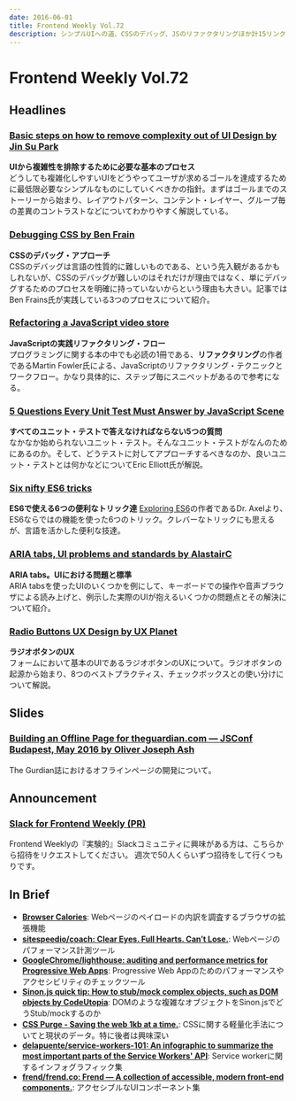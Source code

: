 ```yaml
---
date: 2016-06-01
title: Frontend Weekly Vol.72
description: シンプルUIへの道、CSSのデバッグ、JSのリファクタリングほか計15リンク
---
```


# Frontend Weekly Vol.72

## Headlines

### [Basic steps on how to remove complexity out of UI Design by Jin Su Park](https://medium.com/@makegoodamazing/basic-steps-on-how-to-remove-complexity-out-of-ui-design-8c785131993c#.vhktbyogj)

**UIから複雑性を排除するために必要な基本のプロセス**  
どうしても複雑化しやすいUIをどうやってユーザが求めるゴールを達成するために最低限必要なシンプルなものにしていくべきかの指針。まずはゴールまでのストーリーから始まり、レイアウトパターン、コンテント・レイヤー、グループ毎の差異のコントラストなどについてわかりやすく解説している。

### [Debugging CSS by Ben Frain](https://benfrain.com/debugging-css/)

**CSSのデバッグ・アプローチ**  
CSSのデバッグは言語の性質的に難しいものである、という先入観があるかもしれないが、CSSのデバッグが難しいのはそれだけが理由ではなく、単にデバッグするためのプロセスを明確に持っていないからという理由も大きい。記事ではBen Frains氏が実践している3つのプロセスについて紹介。

### [Refactoring a JavaScript video store](http://martinfowler.com/articles/refactoring-video-store-js/)

**JavaScriptの実践リファクタリング・フロー**  
プログラミングに関する本の中でも必読の1冊である、**リファクタリング**の作者であるMartin Fowler氏による、JavaScriptのリファクタリング・テクニックとワークフロー。かなり具体的に、ステップ毎にスニペットがあるので参考になる。

### [5 Questions Every Unit Test Must Answer by JavaScript Scene](https://medium.com/javascript-scene/what-every-unit-test-needs-f6cd34d9836d#.2qcysg13a)

**すべてのユニット・テストで答えなければならない5つの質問**  
なかなか始められないユニット・テスト。そんなユニット・テストがなんのためにあるのか。そして、どうテストに対してアプローチするべきなのか、良いユニット・テストとは何かなどについてEric Elliott氏が解説。

### [Six nifty ES6 tricks](http://www.2ality.com/2016/05/six-nifty-es6-tricks.html)

**ES6で使える6つの便利なトリック達**
[Exploring ES6](http://exploringjs.com/)の作者であるDr. Axelより、ES6ならではの機能を使った6つのトリック。クレバーなトリックにも思えるが、言語を活かした便利な技達。

### [ARIA tabs, UI problems and standards by AlastairC](https://alastairc.ac/2016/05/aria-tabs-ui-problems-and-standards/)

**ARIA tabs。UIにおける問題と標準**  
ARIA tabsを使ったUIのいくつかを例にして、キーボードでの操作や音声ブラウザによる読み上げと、例示した実際のUIが抱えるいくつかの問題点とその解決について紹介。

### [Radio Buttons UX Design by UX Planet](https://uxplanet.org/radio-buttons-ux-design-588e5c0a50dc#.ioon4vm5i)

**ラジオボタンのUX**  
フォームにおいて基本のUIであるラジオボタンのUXについて。ラジオボタンの起源から始まり、8つのベストプラクティス、チェックボックスとの使い分けについて解説。

## Slides

### [Building an Offline Page for theguardian.com — JSConf Budapest, May 2016 by Oliver Joseph Ash](https://speakerdeck.com/oliverjash/building-an-offline-page-for-theguardian-dot-com-jsconf-budapest-may-2016)

The Gurdian誌におけるオフラインページの開発について。

## Announcement

### [Slack for Frontend Weekly (PR)](https://studiomohawk.typeform.com/to/Kj8Gaj)

Frontend Weeklyの『実験的』Slackコミュニティに興味がある方は、こちらから招待をリクエストしてください。 週次で50人くらいずつ招待をして行くつもりです。

## In Brief

* [**Browser Calories**](https://browserdiet.com/calories/): Webページのペイロードの内訳を調査するブラウザの拡張機能
* [**sitespeedio/coach: Clear Eyes. Full Hearts. Can’t Lose.**](https://github.com/sitespeedio/coach): Webページのパフォーマンス計測ツール
* [**GoogleChrome/lighthouse: auditing and performance metrics for Progressive Web Apps**](https://github.com/GoogleChrome/lighthouse): Progressive Web Appのためのパフォーマンスやアクセシビリティのチェックツール
* [**Sinon.js quick tip: How to stub/mock complex objects, such as DOM objects by CodeUtopia**](http://codeutopia.net/blog/2016/05/23/sinon-js-quick-tip-how-to-stubmock-complex-objects-such-as-dom-objects/): DOMのような複雑なオブジェクトをSinon.jsでどうStub/mockするのか
* [**CSS Purge - Saving the web 1kb at a time.**](http://www.csspurge.com/?utm_medium=email&utm_source=html5weekly): CSSに関する軽量化手法についてと現状のデータ。特に後者は興味深い
* [**delapuente/service-workers-101: An infographic to summarize the most important parts of the Service Workers' API**](https://github.com/delapuente/service-workers-101/): Service workerに関するインフォグラフィック集
* [**frend/frend.co: Frend — A collection of accessible, modern front-end components.**](https://github.com/frend/frend.co): アクセシブルなUIコンポーネント集